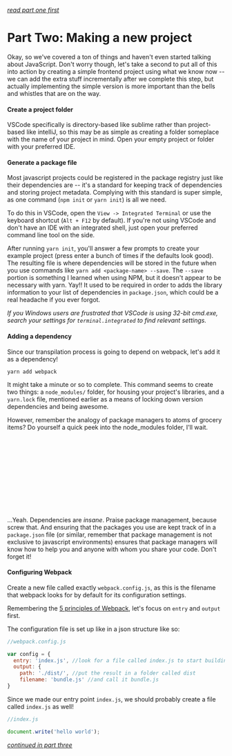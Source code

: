 *[read part one first](https://github.com/Hypaethral/javascript-projects/blob/master/environment-setup/01-acquire-the-tools.md)*

# Part Two:  Making a new project
Okay, so we've covered a ton of things and haven't even started talking about JavaScript.  Don't worry though, let's take a second to put all of this into action by creating a simple frontend project using what we know now -- we can add the extra stuff incrementally after we complete this step, but actually implementing the simple version is more important than the bells and whistles that are on the way.

#### Create a project folder
VSCode specifically is directory-based like sublime rather than project-based like intelliJ, so this may be as simple as creating a folder someplace with the name of your project in mind.  Open your empty project or folder with your preferred IDE.

#### Generate a package file
Most javascript projects could be registered in the package registry just like their dependencies are -- it's a standard for keeping track of dependencies and storing project metadata.  Complying with this standard is super simple, as one command (`npm init` or `yarn init`) is all we need.

To do this in VSCode, open the `View -> Integrated Terminal` or use the keyboard shortcut (`Alt + F12` by default).  If you're not using VSCode and don't have an IDE with an integrated shell, just open your preferred command line tool on the side.

After running `yarn init`, you'll answer a few prompts to create your example project (press enter a bunch of times if the defaults look good).  The resulting file is where dependencies will be stored in the future when you use commands like `yarn add <package-name> --save`.  The `--save` portion is something I learned when using NPM, but it doesn't appear to be necessary with yarn.  Yay!!  It used to be required in order to adds the library information to your list of dependencies in `package.json`, which could be a real headache if you ever forgot.

*If you Windows users are frustrated that VSCode is using 32-bit cmd.exe, search your settings for `terminal.integrated` to find relevant settings.* 

#### Adding a dependency
Since our transpilation process is going to depend on webpack, let's add it as a dependency!

`yarn add webpack`

It might take a minute or so to complete.  This command seems to create two things: a `node_modules/` folder, for housing your project's libraries, and a `yarn.lock` file, mentioned earlier as a means of locking down version dependencies and being awesome.

However, remember the analogy of package managers to atoms of grocery items?  Do yourself a quick peek into the node_modules folder, I'll wait.

<br>
<br>
<br>
<br>
<br>
<br>
<br>
<br>
<br>
<br>


...Yeah.  Dependencies are *insane*.  Praise package management, because screw that.  And ensuring that the packages you use are kept track of in a `package.json` file (or similar, remember that package management is not exclusive to javascript environments) ensures that package managers will know how to help you and anyone with whom you share your code.  Don't forget it!

#### Configuring Webpack
Create a new file called exactly `webpack.config.js`, as this is the filename that webpack looks for by default for its configuration settings.

Remembering the [5 principles of Webpack](https://webpack.js.org/concepts/), let's focus on `entry` and `output` first.

The configuration file is set up like in a json structure like so:

```js
//webpack.config.js

var config = {
  entry: 'index.js', //look for a file called index.js to start building the module tree
  output: {
    path: './dist/', //put the result in a folder called dist
    filename: 'bundle.js' //and call it bundle.js
}

```

Since we made our entry point `index.js`, we should probably create a file called `index.js` as well!


```js
//index.js

document.write('hello world');
```


*[continued in part three](https://github.com/Hypaethral/javascript-projects/blob/master/environment-setup/03-additional-stuff.md)*
